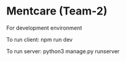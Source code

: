 # Mentcare (Team-2)

For development environment

To run client: npm run dev

To run server: python3 manage.py runserver
